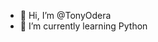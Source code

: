- 👋 Hi, I’m @TonyOdera
- 🌱 I’m currently learning Python


<!---
TonyOdera/TonyOdera is a ✨ special ✨ repository because its `README.md` (this file) appears on your GitHub profile.
You can click the Preview link to take a look at your changes.
--->
